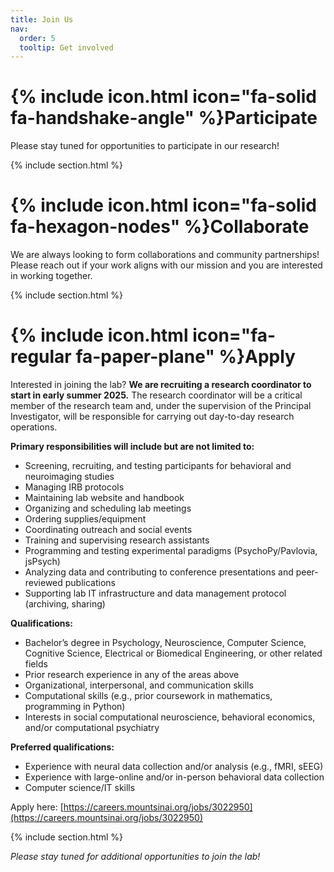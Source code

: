 ```yaml
---
title: Join Us
nav:
  order: 5
  tooltip: Get involved
---
```


# {% include icon.html icon="fa-solid fa-handshake-angle" %}Participate

Please stay tuned for opportunities to participate in our research!

{% include section.html %}

# {% include icon.html icon="fa-solid fa-hexagon-nodes" %}Collaborate

We are always looking to form collaborations and community partnerships! Please reach out if your work aligns with our mission and you are interested in working together.

{% include section.html %}

# {% include icon.html icon="fa-regular fa-paper-plane" %}Apply

Interested in joining the lab? <strong>We are recruiting a research coordinator to start in early summer 2025.</strong> The research coordinator will be a critical member of the research team and, under the supervision of the Principal Investigator, will be responsible for carrying out day-to-day research operations.

**Primary responsibilities will include but are not limited to:**
- Screening, recruiting, and testing participants for behavioral and neuroimaging studies
- Managing IRB protocols
- Maintaining lab website and handbook
- Organizing and scheduling lab meetings
- Ordering supplies/equipment
- Coordinating outreach and social events
- Training and supervising research assistants
- Programming and testing experimental paradigms (PsychoPy/Pavlovia, jsPsych)
- Analyzing data and contributing to conference presentations and peer-reviewed publications
- Supporting lab IT infrastructure and data management protocol (archiving, sharing)

**Qualifications:**
- Bachelor’s degree in Psychology, Neuroscience, Computer Science, Cognitive Science, Electrical or Biomedical Engineering, or other related fields
- Prior research experience in any of the areas above
- Organizational, interpersonal, and communication skills
- Computational skills (e.g., prior coursework in mathematics, programming in Python)
- Interests in social computational neuroscience, behavioral economics, and/or computational psychiatry

**Preferred qualifications:**
- Experience with neural data collection and/or analysis (e.g., fMRI, sEEG)
- Experience with large-online and/or in-person behavioral data collection
- Computer science/IT skills

Apply here: [https://careers.mountsinai.org/jobs/3022950](https://careers.mountsinai.org/jobs/3022950)

{% include section.html %}

*Please stay tuned for additional opportunities to join the lab!*